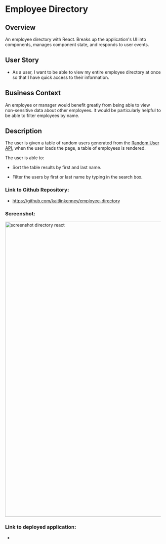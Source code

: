 # Employee Directory

## Overview

An employee directory with React. Breaks up the application's UI into components, manages component state, and responds to user events.

## User Story

* As a user, I want to be able to view my entire employee directory at once so that I have quick access to their information.

## Business Context

An employee or manager would benefit greatly from being able to view non-sensitive data about other employees. It would be particularly helpful to be able to filter employees by name.

## Description

The user is given a table of random users generated from the [Random User API](https://randomuser.me/), when the user loads the page, a table of employees is rendered. 

The user is able to:

  * Sort the table results by first and last name.

  * Filter the users by first or last name by typing in the search box.

### Link to Github Repository: 
  * https://github.com/kaitlinkenney/employee-directory

### Screenshot:
<img width="952" alt="screenshot directory react" src="https://user-images.githubusercontent.com/67657449/105567565-cc114880-5d00-11eb-828e-6b5a2431a5f0.png">

### Link to deployed application: 
  * 